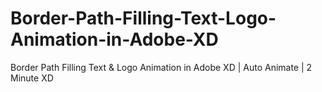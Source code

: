 # Border-Path-Filling-Text-Logo-Animation-in-Adobe-XD
Border Path Filling Text &amp; Logo Animation in Adobe XD | Auto Animate | 2 Minute XD
